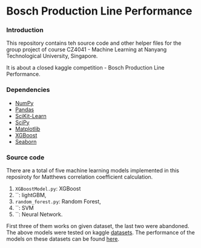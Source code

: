 # Bosch Production Line Performance 

### Introduction  
This repository contains teh source code and other helper files for the group project of course CZ4041 - Machine Learning at Nanyang Technological University, Singapore. 

It is about a closed kaggle competition - Bosch Production Line Performance. 

### Dependencies 
* [NumPy](http://www.numpy.org/)
* [Pandas](http://pandas.pydata.org/)
* [SciKit-Learn](http://scikit-learn.org/stable/)
* [SciPy](http://www.scipy.org/)
* [Matplotlib](http://matplotlib.org/)
* [XGBoost](https://github.com/dmlc/xgboost)
* [Seaborn](https://seaborn.pydata.org/index.html)

### Source code 

There are a total of five machine learning models implemented in this reposiroty for Matthews correlation coefficient calculation.
1. `XGBoostModel.py`: XGBoost 
2. ``: lightGBM, 
3. `random_forest.py`: Random Forest, 
4. ``: SVM 
5. ``: Neural Network. 

First three of them works on given dataset, the last two were abandoned. 
The above models were tested on kaggle [datasets](https://www.kaggle.com/c/bosch-production-line-performance/data). 
The performance of the models on these datasets can be found [here]().
